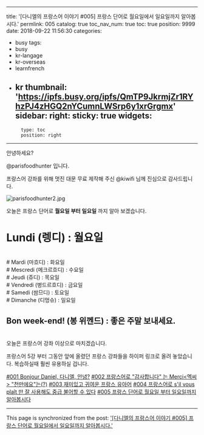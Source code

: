 
---
title: '[다니엘의 프랑스어 이야기 #005] 프랑스 단어로 월요일에서 일요일까지 알아봅시다.'
permlink: 005
catalog: true
toc_nav_num: true
toc: true
position: 9999
date: 2018-09-22 11:56:30
categories:
- busy
tags:
- busy
- kr-langage
- kr-overseas
- learnfrench
- kr
thumbnail: 'https://ipfs.busy.org/ipfs/QmTP9JkrmjZr1RYhzPJ4zHGQ2nYCumnLWSrp6y1xrGrgmx'
sidebar:
    right:
        sticky: true
widgets:
    -
        type: toc
        position: right
---


안녕하세요?

@parisfoodhunter 입니다. 

프랑스어 강좌를 위해 멋진 대문 무료 제작해 주신 @kiwifi 님께 진심으로 감사드립니다. 

![parisfoodhunter2.jpg](https://ipfs.busy.org/ipfs/QmTP9JkrmjZr1RYhzPJ4zHGQ2nYCumnLWSrp6y1xrGrgmx)

오늘은 프랑스 단어로 **월요일 부터 일요일** 까지 알아 보겠습니다.

# Lundi (렝디) : 월요일 
<br>
# Mardi (마흐디) : 화요일
<br>
# Mescredi (메크르흐디) : 수요일
<br>
# Jeudi (쥬디) : 목요일
<br>
# Vendredi (벙드르흐디) : 금요일
<br>
# Samedi (쌈므디) : 토요일
<br>
# Dimanche (디멍슈) : 일요일
<br>

## Bon week-end! (봉 위껜드) : 좋은 주말 보내세요.
<br>
오늘은 프랑스어 강좌 이상으로 마치겠습니다. 

프랑스어 5강 부터 그동안 앞에 올렸던 프랑스 강좌들을 하이퍼 링크로 올려 놓았습니다.  복습하실때 훨씬 유용하실 겁니다. 

[#001 Bonjour Daniel, 다니엘, 안녕?](https://steemit.com/kr-language/@parisfoodhunter/001-bonjour)
[#002 프랑스어로 "감사합니다" 는 Merci<멕씨> "천만에요"는(?)](https://steemit.com/kr-langage/@parisfoodhunter/002-merci)
[#003 재미있고 귀여운 프랑스 유아어](https://steemit.com/kr-newbie/@parisfoodhunter/003)
[#004 프랑스어로 s'il vous plaît 만 잘 사용해도 중급 불어할 수 있다](https://steemit.com/busy/@parisfoodhunter/004-s-il-vous-plait)
[#005 프랑스 단어로 월요일 부터 일요일까지 알아봅시다](https://steemit.com/busy/@parisfoodhunter/005)

- - -

This page is synchronized from the post: ['[다니엘의 프랑스어 이야기 #005] 프랑스 단어로 월요일에서 일요일까지 알아봅시다.'](https://steemit.com/@parisfoodhunter/005)
